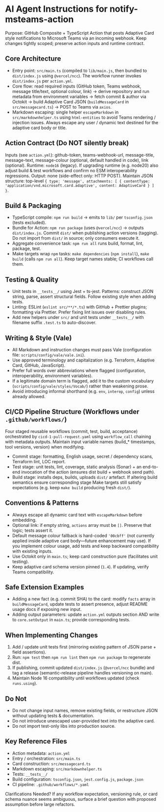 # AI Agent Instructions for notify-msteams-action

Purpose: GitHub Composite + TypeScript Action that posts Adaptive Card style notifications to Microsoft Teams via an incoming webhook. Keep changes tightly scoped; preserve action inputs and runtime contract.

## Core Architecture

- Entry point: `src/main.ts` (compiled to `lib/main.js`, then bundled to `dist/index.js` using `@vercel/ncc`). The workflow runner invokes `dist/index.js` per `action.yml`.
- Core flow: read required inputs (GitHub token, Teams webhook, message title/text, optional colour, link) -> derive repository and run metadata from environment variables -> fetch commit & author via Octokit -> build Adaptive Card JSON (`buildMessageCard` in `src/messagecard.ts`) -> POST to Teams via `axios`.
- Markdown escaping: single helper `escapeMarkdown` in `src/markdownhelper.ts` using `html-entities` to avoid Teams rendering / injection issues. Always escape any user / dynamic text destined for the adaptive card body or title.

## Action Contract (Do NOT silently break)

Inputs (see `action.yml`): github-token, teams-webhook-url, message-title, message-text, message-colour (optional, default handled in code), link (optional). Runtime: `node16` (legacy). If upgrading runtime (e.g. node20) also adjust build & test workflows and confirm no ESM interoperability regressions.
Output: none (side-effect only: HTTP POST). Maintain JSON structure: top-level `{ type: 'message', attachments: [ { contentType: 'application/vnd.microsoft.card.adaptive', content: AdaptiveCard } ] }`.

## Build & Packaging

- TypeScript compile: `npm run build` -> emits to `lib/` per `tsconfig.json` (tests excluded).
- Bundle for Action: `npm run package` (uses `@vercel/ncc`) -> outputs `dist/index.js`. Commit `dist/` when publishing action versions (tagging). Do not import from `dist/` in source; only consumers execute it.
- Aggregate convenience task: `npm run all` runs build, format, lint, package, test.
- Make targets wrap `npm` tasks: `make dependencies` (`npm install`), `make build` (calls `npm run all`). Keep target names stable; CI workflows call them.

## Testing & Quality

- Unit tests in `__tests__/` using Jest + ts-jest. Patterns: construct JSON string, parse, assert structural fields. Follow existing style when adding tests.
- Linting: ESLint (`eslint src/**/*.ts`) with GitHub + Prettier plugins; formatting via Prettier. Prefer fixing lint issues over disabling rules.
- Add new helpers under `src/` and unit tests under `__tests__/` with filename suffix `.test.ts` to auto-discover.

## Writing & Style (Vale)

- All Markdown and instruction changes must pass Vale (configuration file: `scripts/config/vale/vale.ini`).
- Use approved terminology and capitalization (e.g. Terraform, Adaptive Card, GitHub, JavaScript).
- Prefer full words over abbreviations where flagged (configuration, interoperability, environment variables).
- If a legitimate domain term is flagged, add it to the custom vocabulary (`scripts/config/vale/styles/Vocab/`) rather than weakening prose.
- Avoid introducing informal shorthand (e.g. `env`, `interop`, `config`) unless already allowed.

## CI/CD Pipeline Structure (Workflows under `.github/workflows/`)

Four staged reusable workflows (commit, test, build, acceptance) orchestrated by `cicd-1-pull-request.yaml` using `workflow_call` chaining with metadata outputs. Maintain input variable names (build_* timestamps, tool versions, version) when modifying.

- Commit stage: formatting, English usage, secret / dependency scans, Terraform lint, LOC report.
- Test stage: unit tests, lint, coverage, static analysis (Sonar) + an end-to-end invocation of the action (ensures dist build + webhook send path).
- Build stage: installs deps, builds, uploads `dist/` artefact.
If altering build semantics ensure corresponding stage Make targets still satisfy expectations (e.g. keep `make build` producing fresh `dist/`).

## Conventions & Patterns

- Always escape all dynamic card text with `escapeMarkdown` before embedding.
- Optional link: if empty string, `actions` array must be `[]`. Preserve that logic; tests assert it.
- Default message colour fallback is hard-coded `'00cbff'` (not currently applied inside adaptive card body—future enhancement may use). If you implement colour usage, add tests and keep backward compatibility with existing inputs.
- Use Octokit only in `main.ts`; keep card construction pure (facilitates unit testing).
- Keep adaptive card schema version pinned (`1.4`). If updating, verify Teams compatibility.

## Safe Extension Examples

- Adding a new fact (e.g. commit SHA) to the card: modify `facts` array in `buildMessageCard`, update tests to assert presence, adjust README usage docs if exposing new input.
- Adding output parameters: update `action.yml` outputs section AND write to `core.setOutput` in `main.ts`; provide corresponding tests.

## When Implementing Changes

1. Add / update unit tests first (mirroring existing pattern of JSON parse + field assertions).
2. Run: `npm test` then `npm run lint` then `npm run package` to regenerate dist.
3. If publishing, commit updated `dist/index.js` (`@vercel/ncc` bundle) and tag a release (semantic-release pipeline handles versioning on main).
4. Maintain Node 16 compatibility until workflows updated (check `runs.using`).

## Do Not

- Do not change input names, remove existing fields, or restructure JSON without updating tests & documentation.
- Do not introduce unescaped user-provided text into the adaptive card.
- Do not import test-only libs into production source.

## Key Reference Files

- Action metadata: `action.yml`
- Entry / orchestration: `src/main.ts`
- Card construction: `src/messagecard.ts`
- Markdown escaping: `src/markdownhelper.ts`
- Tests: `__tests__/`
- Build configuration: `tsconfig.json`, `jest.config.js`, `package.json`
- CI pipeline: `.github/workflows/*.yaml`

Clarifications Needed? If any workflow expectation, versioning rule, or card schema nuance seems ambiguous, surface a brief question with proposed assumption before large refactors.
